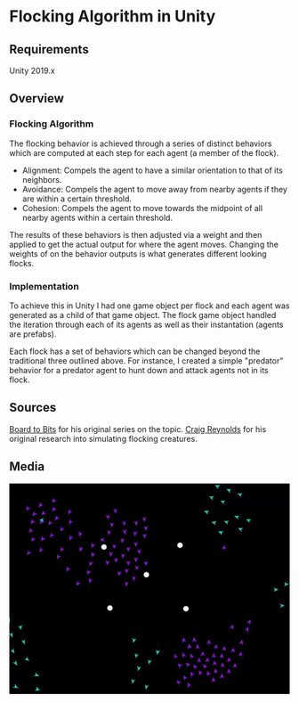# Flocking Algorithm in Unity

## Requirements

Unity 2019.x

## Overview

### Flocking Algorithm

The flocking behavior is achieved through a series of distinct behaviors which are computed at each step for each agent (a member of the flock).

- Alignment: Compels the agent to have a similar orientation to that of its neighbors.
- Avoidance: Compels the agent to move away from nearby agents if they are within a certain threshold.
- Cohesion: Compels the agent to move towards the midpoint of all nearby agents within a certain threshold.

The results of these behaviors is then adjusted via a weight and then applied to get the actual output for where the agent moves. Changing the weights of on the behavior outputs is what generates different looking flocks.

### Implementation

To achieve this in Unity I had one game object per flock and each agent was generated as a child of that game object. The flock game object handled the iteration through each of its agents as well as their instantation (agents are prefabs).

Each flock has a set of behaviors which can be changed beyond the traditional three outlined above. For instance, I created a simple "predator" behavior for a predator agent to hunt down and attack agents not in its flock. 

## Sources

[Board to Bits](https://youtube.com/channel/UCifiUB82IZ6kCkjNXN8dwsQ) for his original series on the topic.
[Craig Reynolds](https://www.red3d.com/cwr/boids/) for his original research into simulating flocking creatures.

## Media

![Two Agents Types Avoiding Obstacles](https://github.com/LBess/flocking-algorithm/blob/master/Screenshots/2flocks_obstacles.gif?raw=true)
